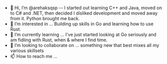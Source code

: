 - 👋 Hi, I’m @arehaksqsp -- I started out learning C++ and Java, moved on to C# and .NET, then decided I disliked development and moved away from it. Python brought me back.
- 👀 I’m interested in ... Building up skills in Go and learning how to use Rust. 
- 🌱 I’m currently learning ... I've just started looking at Go seriously and am fidling with Rust, when & where I find time. 
- 💞️ I’m looking to collaborate on ... something new that best mixes all my various skillsets  
- 📫 How to reach me ...

<!---
arehaksqsp/arehaksqsp is a ✨ special ✨ repository because its `README.md` (this file) appears on your GitHub profile.
You can click the Preview link to take a look at your changes.
--->
